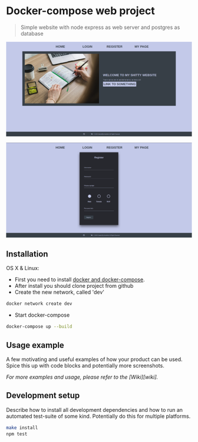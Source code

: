 # Docker-compose web project
> Simple website with node express as web server and postgres as database

![](./Showcase/Showcase_1.png)

![](./Showcase/Showcase_2.png)


## Installation

OS X & Linux:

* First you need to install [docker and docker-compose](https://docs.docker.com/compose/install/).
* After install you should clone project from github
* Create the new network, called 'dev'
```sh
docker network create dev
```
* Start docker-compose
```sh
docker-compose up --build
```

## Usage example

A few motivating and useful examples of how your product can be used. Spice this up with code blocks and potentially more screenshots.

_For more examples and usage, please refer to the [Wiki][wiki]._

## Development setup

Describe how to install all development dependencies and how to run an automated test-suite of some kind. Potentially do this for multiple platforms.

```sh
make install
npm test
```